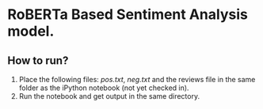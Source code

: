 # RoBERTa Based Sentiment Analysis model.

## How to run?
1) Place the following files: *pos.txt*, *neg.txt* and the reviews file in the same folder as the iPython notebook (not yet checked in).
2) Run the notebook and get output in the same directory.
